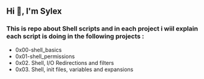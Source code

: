 ## Hi 👋, I'm Sylex
### This is repo about Shell scripts and in each project i wiil explain each script is doing in the following projects :
* 0x00-shell_basics
* 0x01-shell_permissions
* 0x02. Shell, I/O Redirections and filters 
* 0x03. Shell, init files, variables and expansions
